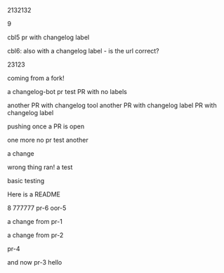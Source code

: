 



2132132

9

cbl5 pr with changelog label

cbl6: also with a changelog label - is the url correct?


23123

coming from a fork!

a changelog-bot pr test
PR with no labels

another PR with changelog tool
another PR with changelog label
PR with changelog label

pushing once a PR is open

one more no pr test
another

a change

wrong thing ran!
a test

basic testing

Here is a README

8
777777
pr-6
oor-5

a change from pr-1

a change from pr-2

pr-4

and now pr-3
hello
